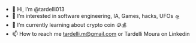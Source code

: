 - 👋 Hi, I’m @tardelli013
- 👀 I’m interested in software engineering, IA, Games, hacks, UFOs 🛸
- 🌱 I’m currently learning about crypto coin 🪙💰
- 📫 How to reach me tardelli.m@gmail.com or Tardelli Moura on Linkedin

<!---
tardelli013/tardelli013 is a ✨ special ✨ repository because its `README.md` (this file) appears on your GitHub profile.
You can click the Preview link to take a look at your changes.
--->

